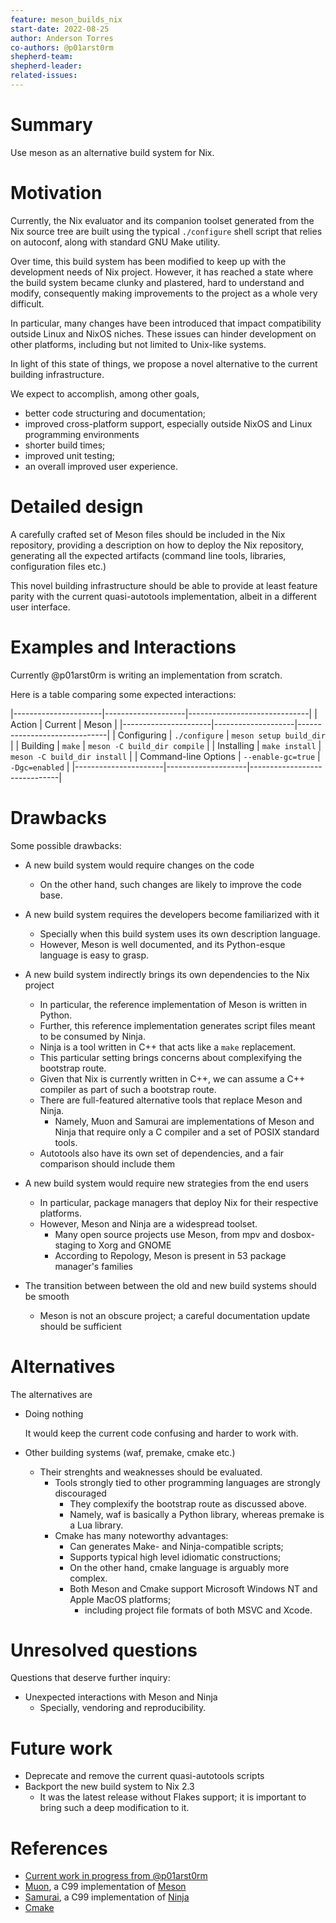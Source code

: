 ```yaml
---
feature: meson_builds_nix
start-date: 2022-08-25
author: Anderson Torres
co-authors: @p01arst0rm
shepherd-team:
shepherd-leader:
related-issues:
---
```


# Summary
[summary]: #summary

Use meson as an alternative build system for Nix.

# Motivation
[motivation]: #motivation

Currently, the Nix evaluator and its companion toolset generated from the Nix source tree are built using the typical `./configure` shell script that relies on autoconf, along with standard GNU Make utility.

Over time, this build system has been modified to keep up with the development needs of Nix project. However, it has reached a state where the build system became clunky and plastered, hard to understand and modify, consequently making improvements to the project as a whole very difficult.

In particular, many changes have been introduced that impact compatibility outside Linux and NixOS niches. These issues can hinder development on other platforms, including but not limited to Unix-like systems.

In light of this state of things, we propose a novel alternative to the current building infrastructure.

We expect to accomplish, among other goals,

- better code structuring and documentation;
- improved cross-platform support, especially outside NixOS and Linux programming environments
- shorter build times;
- improved unit testing;
- an overall improved user experience.

# Detailed design
[design]: #detailed-design

A carefully crafted set of Meson files should be included in the Nix repository, providing a description on how to deploy the Nix repository, generating all the expected artifacts (command line tools, libraries, configuration files etc.)

This novel building infrastructure should be able to provide at least feature parity with the current quasi-autotools implementation, albeit in a different user interface.

# Examples and Interactions
[examples-and-interactions]: #examples-and-interactions

Currently @p01arst0rm is writing an implementation from scratch.

Here is a table comparing some expected interactions:

|----------------------|--------------------|------------------------------|
| Action               | Current            | Meson                        |
|----------------------|--------------------|------------------------------|
| Configuring          | `./configure`      | `meson setup build_dir`      |
| Building             | `make`             | `meson -C build_dir compile` |
| Installing           | `make install`     | `meson -C build_dir install` |
| Command-line Options | `--enable-gc=true` | `-Dgc=enabled`               |
|----------------------|--------------------|------------------------------|

# Drawbacks
[drawbacks]: #drawbacks

Some possible drawbacks:

- A new build system would require changes on the code
  + On the other hand, such changes are likely to improve the code base.
  
- A new build system requires the developers become familiarized with it
  - Specially when this build system uses its own description language.
  + However, Meson is well documented, and its Python-esque language is easy to grasp.

- A new build system indirectly brings its own dependencies to the Nix project
  - In particular, the reference implementation of Meson is written in Python.
  - Further, this reference implementation generates script files meant to be consumed by Ninja.
  - Ninja is a tool written in C++ that acts like a `make` replacement.
  - This particular setting brings concerns about complexifying the bootstrap route.
  + Given that Nix is currently written in C++, we can assume a C++ compiler as part of such a bootstrap route.
  + There are full-featured alternative tools that replace Meson and Ninja. 
    + Namely, Muon and Samurai are implementations of Meson and Ninja that require only a C compiler and a set of POSIX standard tools.
  + Autotools also have its own set of dependencies, and a fair comparison should include them

- A new build system would require new strategies from the end users
  - In particular, package managers that deploy Nix for their respective platforms.
  + However, Meson and Ninja are a widespread toolset.
    + Many open source projects use Meson, from mpv and dosbox-staging to Xorg and GNOME
    + According to Repology, Meson is present in 53 package manager's families

- The transition between between the old and new build systems should be smooth
  + Meson is not an obscure project; a careful documentation update should be sufficient

# Alternatives
[alternatives]: #alternatives

The alternatives are

- Doing nothing

  It would keep the current code confusing and harder to work with.
  
- Other building systems (waf, premake, cmake etc.)
  - Their strenghts and weaknesses should be evaluated.
    - Tools strongly tied to other programming languages are strongly discouraged
      - They complexify the bootstrap route as discussed above.
      - Namely, waf is basically a Python library, whereas premake is a Lua library.
    - Cmake has many noteworthy advantages:
      + Can generates Make- and Ninja-compatible scripts;
      + Supports typical high level idiomatic constructions;
      - On the other hand, cmake language is arguably more complex.
      + Both Meson and Cmake support Microsoft Windows NT and Apple MacOS platforms;
        + including project file formats of both MSVC and Xcode.

# Unresolved questions
[unresolved]: #unresolved-questions

Questions that deserve further inquiry:

- Unexpected interactions with Meson and Ninja
  - Specially, vendoring and reproducibility.

# Future work
[future]: #future-work

- Deprecate and remove the current quasi-autotools scripts
- Backport the new build system to Nix 2.3
  - It was the latest release without Flakes support; it is important to bring such a deep modification to it.

# References
[references]: #references

- [Current work in progress from @p01arst0rm](https://github.com/NixOS/nix/pull/3160)
- [Muon](https://muon.build/), a C99 implementation of [Meson](https://meson.build/)
- [Samurai](https://github.com/michaelforney/samurai), a C99 implementation of [Ninja](https://ninja-build.org/)
- [Cmake](https://cmake.org/)
